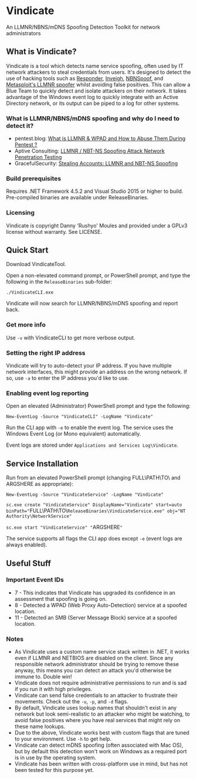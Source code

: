 # Vindicate
An LLMNR/NBNS/mDNS Spoofing Detection Toolkit for network administrators

## What is Vindicate?

Vindicate is a tool which detects name service spoofing, often used by IT network attackers to steal credentials from users. It's designed to detect the use of hacking tools such as [Responder](https://github.com/SpiderLabs/Responder), [Inveigh](https://github.com/Kevin-Robertson/Inveigh), [NBNSpoof](http://www.mcgrewsecurity.com/tools/nbnspoof/), and [Metasploit's LLMNR spoofer](https://www.rapid7.com/db/modules/auxiliary/spoof/llmnr/llmnr_response) whilst avoiding false positives. This can allow a Blue Team to quickly detect and isolate attackers on their network. It takes advantage of the Windows event log to quickly integrate with an Active Directory network, or its output can be piped to a log for other systems.

### What is LLMNR/NBNS/mDNS spoofing and why do I need to detect it?

* pentest.blog: [What is LLMNR & WPAD and How to Abuse Them During Pentest ?](https://pentest.blog/what-is-llmnr-wpad-and-how-to-abuse-them-during-pentest/)
* Aptive Consulting: [LLMNR / NBT-NS Spoofing Attack Network Penetration Testing](https://www.aptive.co.uk/blog/llmnr-nbt-ns-spoofing/)
* GracefulSecurity: [Stealing Accounts: LLMNR and NBT-NS Spoofing](https://www.gracefulsecurity.com/stealing-accounts-llmnr-and-nbt-ns-poisoning/)

### Build prerequisites

Requires .NET Framework 4.5.2 and Visual Studio 2015 or higher to build. Pre-compiled binaries are available under ReleaseBinaries.

### Licensing

Vindicate is copyright Danny 'Rushyo' Moules and provided under a GPLv3 license without warranty. See LICENSE.

## Quick Start

Download VindicateTool.

Open a non-elevated command prompt, or PowerShell prompt, and type the following in the `ReleaseBinaries` sub-folder:

`./VindicateCLI.exe`

Vindicate will now search for LLMNR/NBNS/mDNS spoofing and report back.

### Get more info

Use `-v` with VindicateCLI to get more verbose output.

### Setting the right IP address

Vindicate will try to auto-detect your IP address. If you have multiple network interfaces, this might provide an address on the wrong network. If so, use `-a` to enter the IP address you'd like to use.

### Enabling event log reporting

Open an elevated (Administrator) PowerShell prompt and type the following:

`New-EventLog -Source "VindicateCLI" -LogName "Vindicate"`

Run the CLI app with `-e` to enable the event log. The service uses the Windows Event Log (or Mono equivalent) automatically.

Event logs are stored under `Applications and Services Log\Vindicate`.

## Service Installation

Run from an elevated PowerShell prompt (changing FULL\PATH\TO\ and ARGSHERE as appropriate):

`New-EventLog -Source "VindicateService" -LogName "Vindicate"`

`sc.exe create "VindicateService" DisplayName="Vindicate" start=auto binPath="`FULL\PATH\TO\\`ReleaseBinaries\VindicateService.exe" obj="NT Authority\NetworkService"`

`sc.exe start "VindicateService" "`ARGSHERE`"`

The service supports all flags the CLI app does except `-e` (event logs are always enabled).

## Useful Stuff

### Important Event IDs

* 7 - This indicates that Vindicate has upgraded its confidence in an assessment that spoofing is going on.
* 8 - Detected a WPAD (Web Proxy Auto-Detection) service at a spoofed location.
* 11 - Detected an SMB (Server Message Block) service at a spoofed location.

### Notes

* As Vindicate uses a custom name service stack written in .NET, it works even if LLMNR and NETBIOS are disabled on the client. Since any responsible network administrator should be trying to remove these anyway, this means you can detect an attack you'd otherwise be immune to. Double win!
* Vindicate does not require administrative permissions to run and is sad if you run it with high privileges.
* Vindicate can send false credentials to an attacker to frustrate their movements. Check out the `-u`, `-p`, and `-d` flags.
* By default, Vindicate uses lookup names that shouldn't exist in any network but look semi-realistic to an attacker who might be watching, to avoid false positives where you have real services that might rely on these name lookups.
* Due to the above, Vindicate works best with custom flags that are tuned to your environment. Use `-h` to get help.
* Vindicate can detect mDNS spoofing (often associated with Mac OS), but by default this detection won't work on Windows as a required port is in use by the operating system.
* Vindicate has been written with cross-platform use in mind, but has not been tested for this purpose yet.